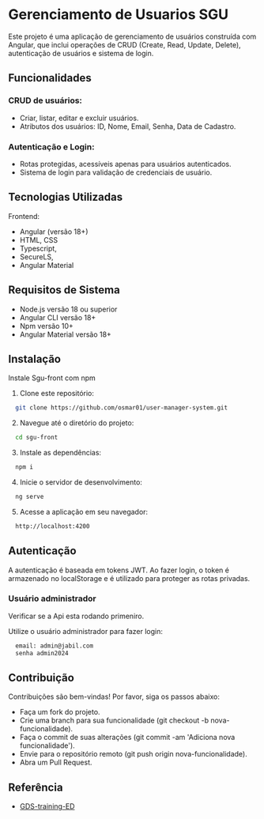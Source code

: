 # Gerenciamento de Usuarios SGU

Este projeto é uma aplicação de gerenciamento de usuários construída com Angular, que inclui operações de CRUD (Create, Read, Update, Delete), autenticação de usuários e sistema de login.

## Funcionalidades

### CRUD de usuários:
- Criar, listar, editar e excluir usuários.
- Atributos dos usuários: ID, Nome, Email, Senha, Data de Cadastro.
### Autenticação e Login:
- Rotas protegidas, acessíveis apenas para usuários autenticados.
- Sistema de login para validação de credenciais de usuário.

## Tecnologias Utilizadas
Frontend:
- Angular (versão 18+)
- HTML, CSS
- Typescript,
- SecureLS,
- Angular Material

## Requisitos de Sistema
- Node.js versão 18 ou superior
- Angular CLI versão 18+
- Npm versão 10+
- Angular Material versão 18+

## Instalação

Instale Sgu-front com npm

1. Clone este repositório:
```bash
  git clone https://github.com/osmar01/user-manager-system.git
```
2. Navegue até o diretório do projeto:
```bash
  cd sgu-front
```
3. Instale as dependências:
```bash
  npm i
```
4. Inicie o servidor de desenvolvimento:
```bash
  ng serve
```
5. Acesse a aplicação em seu navegador:
```bash
  http://localhost:4200
```

## Autenticação
A autenticação é baseada em tokens JWT.
Ao fazer login, o token é armazenado no localStorage e é utilizado para proteger as rotas privadas.

### Usuário administrador
Verificar se a Api esta rodando primeniro.

Utilize o usuário administrador para fazer login:
```bash
  email: admin@jabil.com
  senha admin2024
```

## Contribuição

Contribuições são bem-vindas! Por favor, siga os passos abaixo:
- Faça um fork do projeto.
- Crie uma branch para sua funcionalidade (git checkout -b nova-funcionalidade).
- Faça o commit de suas alterações (git commit -am 'Adiciona nova funcionalidade').
- Envie para o repositório remoto (git push origin nova-funcionalidade).
- Abra um Pull Request.


## Referência

 - [GDS-training-ED](https://github.com/osmar01/GDS-training-ED.git)